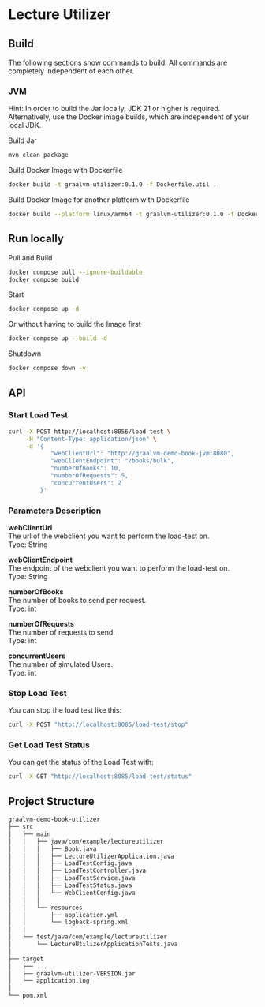 # Lecture Utilizer

## Build
The following sections show commands to build. 
All commands are completely independent of each other.

### JVM
Hint: In order to build the Jar locally, JDK 21 or higher is required.
Alternatively, use the Docker image builds, which are independent of your local JDK.

Build Jar
```bash
mvn clean package
```

Build Docker Image with Dockerfile
```bash
docker build -t graalvm-utilizer:0.1.0 -f Dockerfile.util .
```

Build Docker Image for another platform with Dockerfile
```bash
docker build --platform linux/arm64 -t graalvm-utilizer:0.1.0 -f Dockerfile.util .
```

## Run locally
Pull and Build
```bash
docker compose pull --ignore-buildable
docker compose build
```

Start
```bash
docker compose up -d
```
Or without having to build the Image first
```bash
docker compose up --build -d
```

Shutdown
```bash
docker compose down -v
```

## API
### Start Load Test
```bash
curl -X POST http://localhost:8056/load-test \
     -H "Content-Type: application/json" \
     -d '{
            "webClientUrl": "http://graalvm-demo-book-jvm:8080",
            "webClientEndpoint": "/books/bulk",
            "numberOfBooks": 10,
            "numberOfRequests": 5,
            "concurrentUsers": 2
         }'
```

### Parameters Description

**webClientUrl**\
The url of the webclient you want to perform the load-test on.\
Type: String

**webClientEndpoint**\
The endpoint of the webclient you want to perform the load-test on.\
Type: String

**numberOfBooks**\
The number of books to send per request.\
Type: int

**numberOfRequests**\
The number of requests to send.\
Type: int

**concurrentUsers**\
The number of simulated Users.\
Type: int

### Stop Load Test
You can stop the load test like this:
```bash
curl -X POST "http://localhost:8085/load-test/stop"
```

### Get Load Test Status
You can get the status of the Load Test with:
```bash
curl -X GET "http://localhost:8085/load-test/status"
```

## Project Structure
```bash
graalvm-demo-book-utilizer
├── src
│   ├── main
│   │   ├── java/com/example/lectureutilizer
│   │   │   ├── Book.java
│   │   │   ├── LectureUtilizerApplication.java
│   │   │   ├── LoadTestConfig.java
│   │   │   ├── LoadTestController.java
│   │   │   ├── LoadTestService.java
│   │   │   ├── LoadTestStatus.java
│   │   │   └── WebClientConfig.java
│   │   │    
│   │   └── resources
│   │       ├── application.yml
│   │       └── logback-spring.xml
│   │
│   └── test/java/com/example/lectureutilizer
│       └── LectureUtilizerApplicationTests.java
│
├── target
│   ├── ...
│   ├── graalvm-utilizer-VERSION.jar
│   └── application.log
│   
└── pom.xml
```
